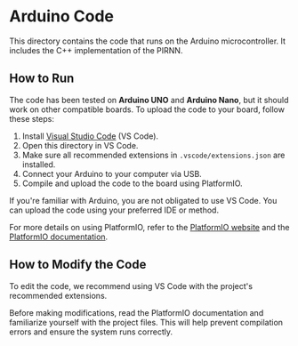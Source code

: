 # Arduino Code

This directory contains the code that runs on the Arduino microcontroller. It includes the C++ implementation of the PIRNN.

## How to Run

The code has been tested on **Arduino UNO** and **Arduino Nano**, but it should work on other compatible boards. To upload the code to your board, follow these steps:

1. Install [Visual Studio Code](https://code.visualstudio.com/) (VS Code).
1. Open this directory in VS Code.
1. Make sure all recommended extensions in `.vscode/extensions.json` are installed.
1. Connect your Arduino to your computer via USB.
1. Compile and upload the code to the board using PlatformIO.

If you're familiar with Arduino, you are not obligated to use VS Code. You can upload the code using your preferred IDE or method.

For more details on using PlatformIO, refer to the [PlatformIO website](https://platformio.org/) and the [PlatformIO documentation](https://docs.platformio.org/en/latest/).

## How to Modify the Code

To edit the code, we recommend using VS Code with the project's recommended extensions.

Before making modifications, read the PlatformIO documentation and familiarize yourself with the project files. This will help prevent compilation errors and ensure the system runs correctly.
